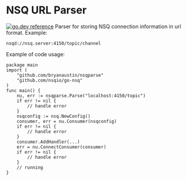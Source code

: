 # NSQ URL Parser
[![go.dev reference](https://img.shields.io/badge/go.dev-reference-007d9c?logo=go&logoColor=white&style=flat-square)](https://pkg.go.dev/github.com/bryanaustin/nsqparse)
Parser for storing NSQ connection information in url format. Example:

    nsqd://nsq.server:4150/topic/channel

Example of code usage:

    package main
    import (
	    "github.com/bryanaustin/nsqparse"
	    "github.com/nsqio/go-nsq"
	)
	func main() {
		nu, err := nsqparse.Parse("localhost:4150/topic")
		if err != nil {
			// handle error
		}
		nsqconfig := nsq.NewConfig()
		consumer, err = nu.Consumer(nsqconfig)
		if err != nil {
			// handle error
		}
		consumer.AddHandler(...)
		err = nu.ConnectConsumer(consumer)
		if err != nil {
			// handle error
		}
		// running
	}
